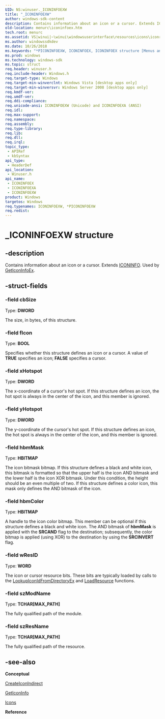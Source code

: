 ```yaml
---
UID: NS:winuser._ICONINFOEXW
title: "_ICONINFOEXW"
author: windows-sdk-content
description: Contains information about an icon or a cursor. Extends ICONINFO. Used by GetIconInfoEx.
old-location: menurc\iconinfoex.htm
tech.root: menurc
ms.assetid: VS|winui|~\winui\windowsuserinterface\resources\icons\iconreference\iconstructures\iconinfoex.htm
ms.author: windowssdkdev
ms.date: 10/26/2018
ms.keywords: "*PICONINFOEXW, ICONINFOEX, ICONINFOEX structure [Menus and Other Resources], ICONINFOEXA, ICONINFOEXW, _ICONINFOEXW, _win32_ICONINFOEX, _win32_iconinfoex_cpp, menurc.iconinfoex, winui._win32_iconinfoex, winuser/ICONINFOEX, winuser/ICONINFOEXA, winuser/ICONINFOEXW"
ms.prod: windows
ms.technology: windows-sdk
ms.topic: struct
req.header: winuser.h
req.include-header: Windows.h
req.target-type: Windows
req.target-min-winverclnt: Windows Vista [desktop apps only]
req.target-min-winversvr: Windows Server 2008 [desktop apps only]
req.kmdf-ver: 
req.umdf-ver: 
req.ddi-compliance: 
req.unicode-ansi: ICONINFOEXW (Unicode) and ICONINFOEXA (ANSI)
req.idl: 
req.max-support: 
req.namespace: 
req.assembly: 
req.type-library: 
req.lib: 
req.dll: 
req.irql: 
topic_type:
 - APIRef
 - kbSyntax
api_type:
 - HeaderDef
api_location:
 - Winuser.h
api_name:
 - ICONINFOEX
 - ICONINFOEXA
 - ICONINFOEXW
product: Windows
targetos: Windows
req.typenames: ICONINFOEXW, *PICONINFOEXW
req.redist: 
---
```


# _ICONINFOEXW structure


## -description


Contains information about an icon or a cursor. Extends <a href="https://msdn.microsoft.com/55559fac-b561-4fd0-98e6-bbb6fc610033">ICONINFO</a>. Used by <a href="https://msdn.microsoft.com/35af881a-0ae8-4fe2-be3f-d07b586f52ef">GetIconInfoEx</a>.


## -struct-fields




### -field cbSize

Type: <b>DWORD</b>

The size, in bytes, of this structure.


### -field fIcon

Type: <b>BOOL</b>

Specifies whether this structure defines an icon or a cursor. A value of <b>TRUE</b> specifies an icon; <b>FALSE</b> specifies a cursor.


### -field xHotspot

Type: <b>DWORD</b>

The x-coordinate of a cursor's hot spot. If this structure defines an icon, the hot spot is always in the center of the icon, and this member is ignored.


### -field yHotspot

Type: <b>DWORD</b>

The y-coordinate of the cursor's hot spot. If this structure defines an icon, the hot spot is always in the center of the icon, and this member is ignored.


### -field hbmMask

Type: <b>HBITMAP</b>

The icon bitmask bitmap. If this structure defines a black and white icon, this bitmask is formatted so that the upper half is the icon AND bitmask and the lower half is the icon XOR bitmask. Under this condition, the height should be an even multiple of two. If this structure defines a color icon, this mask only defines the AND bitmask of the icon.


### -field hbmColor

Type: <b>HBITMAP</b>

A handle to the icon color bitmap. This member can be optional if this structure defines a black and white icon. The AND bitmask of <b>hbmMask</b> is applied with the <b>SRCAND</b> flag to the destination; subsequently, the color bitmap is applied (using XOR) to the destination by using the <b>SRCINVERT</b> flag.


### -field wResID

Type: <b>WORD</b>

The icon or cursor resource bits. These bits are typically loaded by calls to the <a href="https://msdn.microsoft.com/5ab25565-30a5-4d4f-bf41-2ce3948d6f2f">LookupIconIdFromDirectoryEx</a> and <a href="https://msdn.microsoft.com/4c91f571-505d-4959-b337-8f26c91fc573">LoadResource</a> functions.


### -field szModName

Type: <b>TCHAR[MAX_PATH]</b>

The fully qualified path of the module.


### -field szResName

Type: <b>TCHAR[MAX_PATH]</b>

The fully qualified path of the resource.


## -see-also




<b>Conceptual</b>



<a href="https://msdn.microsoft.com/adef864c-22f5-4d72-adc7-02d9b7a09e86">CreateIconIndirect</a>



<a href="https://msdn.microsoft.com/94cc619b-1ca8-4268-9af3-d10d221e093e">GetIconInfo</a>



<a href="https://msdn.microsoft.com/1dc588f4-b032-40a8-82ef-5b9fc04abb0b">Icons</a>



<b>Reference</b>
 

 

